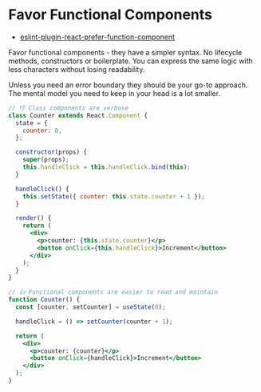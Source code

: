 # Favor Functional Components

- [eslint-plugin-react-prefer-function-component](https://www.npmjs.com/package/eslint-plugin-react-prefer-function-component)

Favor functional components - they have a simpler syntax. No lifecycle methods, constructors or boilerplate. You can express the same logic with less characters without losing readability.

Unless you need an error boundary they should be your go-to approach. The mental model you need to keep in your head is a lot smaller.

```jsx
// 👎 Class components are verbose
class Counter extends React.Component {
  state = {
    counter: 0,
  };

  constructor(props) {
    super(props);
    this.handleClick = this.handleClick.bind(this);
  }

  handleClick() {
    this.setState({ counter: this.state.counter + 1 });
  }

  render() {
    return (
      <div>
        <p>counter: {this.state.counter}</p>
        <button onClick={this.handleClick}>Increment</button>
      </div>
    );
  }
}

// 👍 Functional components are easier to read and maintain
function Counter() {
  const [counter, setCounter] = useState(0);

  handleClick = () => setCounter(counter + 1);

  return (
    <div>
      <p>counter: {counter}</p>
      <button onClick={handleClick}>Increment</button>
    </div>
  );
}
```
